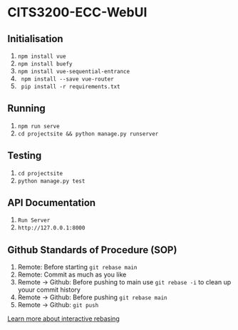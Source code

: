 # CITS3200-ECC-WebUI

<h2>Initialisation</h2>
<ol>
  <li><code>npm install vue</code></li>
  <li><code>npm install buefy</code></li>
  <li><code>npm install vue-sequential-entrance</code></li>
  <li><code> npm install --save vue-router</code></li>
  <li><code> pip install -r requirements.txt</code></li>
</ol>


<h2>Running</h2>
<ol>
  <li><code>npm run serve</code></li>
  <li><code>cd projectsite && python manage.py runserver</code></li>
</ol>

<h2>Testing</h2>
<ol>
  <li><code>cd projectsite</code></li>
  <li><code>python manage.py test</code></li>
</ol>

<h2>API Documentation</h2>
<ol>
  <li><code>Run Server</code></li>
  <li><code>http://127.0.0.1:8000</code></li>
</ol>

<h2>Github Standards of Procedure (SOP)</h2>
<ol>
  <li>Remote: Before starting <code>git rebase main</code></li>
  <li>Remote: Commit as much as you like</li>
  <li>Remote -> Github: Before pushing to main use <code>git rebase -i</code> to clean up youur commit history</li>
  <li>Remote -> Github: Before pushing <code>git rebase main</code></li>
  <li>Remote -> Github: <code>git push</code></li>
</ol>
<p><a href="https://thoughtbot.com/blog/git-interactive-rebase-squash-amend-rewriting-history">Learn more about interactive rebasing</a></p>
